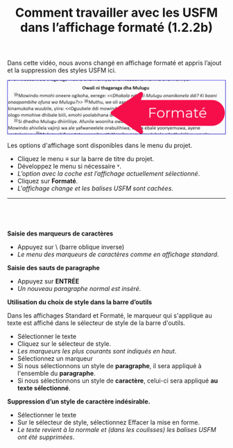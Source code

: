 ﻿---
title: Comment travailler avec les USFM dans l’affichage formaté (1.2.2b)
---

Dans cette vidéo, nous avons changé en affichage formaté et appris l’ajout et la suppression des styles USFM ici.

![](../media/66b503036e5988be48dd90578f64ece7.png)

Les options d'affichage sont disponibles dans le menu du projet.

-   Cliquez le menu **≡** sur la barre de titre du projet.
-   Développez le menu si nécessaire ˅.
   -  *L’option avec la coche est l’affichage actuellement sélectionné*.
-   Cliquez sur **Formaté**.
   -  *L'affichage change et les balises USFM sont cachées*.
 
----

 
----

**Saisie des marqueurs de caractères**

-   Appuyez sur \\ (barre oblique inverse)
   -  *Le menu des marqueurs de caractères comme en affichage standard*.

**Saisie des sauts de paragraphe**

-   Appuyez sur **ENTRÉE**
   -  *Un nouveau paragraphe normal est inséré*.

**Utilisation du choix de style dans la barre d’outils**

Dans les affichages Standard et Formaté, le marqueur qui s'applique au texte est affiché dans le sélecteur de style de la barre d'outils.

-   Sélectionner le texte
-   Cliquez sur le sélecteur de style.
   -  *Les marqueurs les plus courants sont indiqués en haut*.
-   Sélectionnez un marqueur
-   Si nous sélectionnons un style de **paragraphe**, il sera appliqué à l'ensemble du **paragraphe**.
-   Si nous sélectionnons un style de **caractère**, celui-ci sera appliqué **au texte sélectionné**.

**Suppression d’un style de caractère indésirable.**

-   Sélectionner le texte
-   Sur le sélecteur de style, sélectionnez Effacer la mise en forme.
   -  *Le texte revient à la normale et (dans les coulisses) les balises USFM ont été supprimées*.

